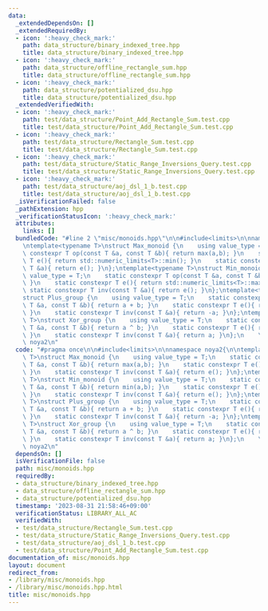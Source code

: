 ```yaml
---
data:
  _extendedDependsOn: []
  _extendedRequiredBy:
  - icon: ':heavy_check_mark:'
    path: data_structure/binary_indexed_tree.hpp
    title: data_structure/binary_indexed_tree.hpp
  - icon: ':heavy_check_mark:'
    path: data_structure/offline_rectangle_sum.hpp
    title: data_structure/offline_rectangle_sum.hpp
  - icon: ':heavy_check_mark:'
    path: data_structure/potentialized_dsu.hpp
    title: data_structure/potentialized_dsu.hpp
  _extendedVerifiedWith:
  - icon: ':heavy_check_mark:'
    path: test/data_structure/Point_Add_Rectangle_Sum.test.cpp
    title: test/data_structure/Point_Add_Rectangle_Sum.test.cpp
  - icon: ':heavy_check_mark:'
    path: test/data_structure/Rectangle_Sum.test.cpp
    title: test/data_structure/Rectangle_Sum.test.cpp
  - icon: ':heavy_check_mark:'
    path: test/data_structure/Static_Range_Inversions_Query.test.cpp
    title: test/data_structure/Static_Range_Inversions_Query.test.cpp
  - icon: ':heavy_check_mark:'
    path: test/data_structure/aoj_dsl_1_b.test.cpp
    title: test/data_structure/aoj_dsl_1_b.test.cpp
  _isVerificationFailed: false
  _pathExtension: hpp
  _verificationStatusIcon: ':heavy_check_mark:'
  attributes:
    links: []
  bundledCode: "#line 2 \"misc/monoids.hpp\"\n\n#include<limits>\n\nnamespace noya2{\n\
    \ntemplate<typename T>\nstruct Max_monoid {\n    using value_type = T;\n    static\
    \ constexpr T op(const T &a, const T &b){ return max(a,b); }\n    static constexpr\
    \ T e(){ return std::numeric_limits<T>::min(); }\n    static constexpr T inv(const\
    \ T &a){ return e(); }\n};\ntemplate<typename T>\nstruct Min_monoid {\n    using\
    \ value_type = T;\n    static constexpr T op(const T &a, const T &b){ return min(a,b);\
    \ }\n    static constexpr T e(){ return std::numeric_limits<T>::max(); }\n   \
    \ static constexpr T inv(const T &a){ return e(); }\n};\ntemplate<typename T>\n\
    struct Plus_group {\n    using value_type = T;\n    static constexpr T op(const\
    \ T &a, const T &b){ return a + b; }\n    static constexpr T e(){ return T(0);\
    \ }\n    static constexpr T inv(const T &a){ return -a; }\n};\ntemplate<typename\
    \ T>\nstruct Xor_group {\n    using value_type = T;\n    static constexpr T op(const\
    \ T &a, const T &b){ return a ^ b; }\n    static constexpr T e(){ return T(0);\
    \ }\n    static constexpr T inv(const T &a){ return a; }\n};\n    \n} // namespace\
    \ noya2\n"
  code: "#pragma once\n\n#include<limits>\n\nnamespace noya2{\n\ntemplate<typename\
    \ T>\nstruct Max_monoid {\n    using value_type = T;\n    static constexpr T op(const\
    \ T &a, const T &b){ return max(a,b); }\n    static constexpr T e(){ return std::numeric_limits<T>::min();\
    \ }\n    static constexpr T inv(const T &a){ return e(); }\n};\ntemplate<typename\
    \ T>\nstruct Min_monoid {\n    using value_type = T;\n    static constexpr T op(const\
    \ T &a, const T &b){ return min(a,b); }\n    static constexpr T e(){ return std::numeric_limits<T>::max();\
    \ }\n    static constexpr T inv(const T &a){ return e(); }\n};\ntemplate<typename\
    \ T>\nstruct Plus_group {\n    using value_type = T;\n    static constexpr T op(const\
    \ T &a, const T &b){ return a + b; }\n    static constexpr T e(){ return T(0);\
    \ }\n    static constexpr T inv(const T &a){ return -a; }\n};\ntemplate<typename\
    \ T>\nstruct Xor_group {\n    using value_type = T;\n    static constexpr T op(const\
    \ T &a, const T &b){ return a ^ b; }\n    static constexpr T e(){ return T(0);\
    \ }\n    static constexpr T inv(const T &a){ return a; }\n};\n    \n} // namespace\
    \ noya2\n"
  dependsOn: []
  isVerificationFile: false
  path: misc/monoids.hpp
  requiredBy:
  - data_structure/binary_indexed_tree.hpp
  - data_structure/offline_rectangle_sum.hpp
  - data_structure/potentialized_dsu.hpp
  timestamp: '2023-08-31 21:58:46+09:00'
  verificationStatus: LIBRARY_ALL_AC
  verifiedWith:
  - test/data_structure/Rectangle_Sum.test.cpp
  - test/data_structure/Static_Range_Inversions_Query.test.cpp
  - test/data_structure/aoj_dsl_1_b.test.cpp
  - test/data_structure/Point_Add_Rectangle_Sum.test.cpp
documentation_of: misc/monoids.hpp
layout: document
redirect_from:
- /library/misc/monoids.hpp
- /library/misc/monoids.hpp.html
title: misc/monoids.hpp
---
```

